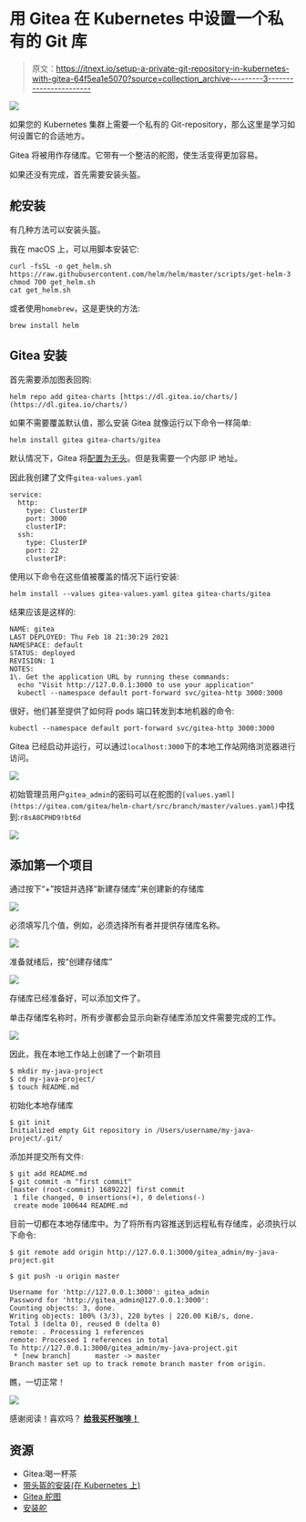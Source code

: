 # 用 Gitea 在 Kubernetes 中设置一个私有的 Git 库

> 原文：<https://itnext.io/setup-a-private-git-repository-in-kubernetes-with-gitea-64f5ea1e5070?source=collection_archive---------3----------------------->

![](img/bd1abee3b82812f45ed9289eca119a79.png)

如果您的 Kubernetes 集群上需要一个私有的 Git-repository，那么这里是学习如何设置它的合适地方。

Gitea 将被用作存储库。它带有一个整洁的舵图，使生活变得更加容易。

如果还没有完成，首先需要安装头盔。

## 舵安装

有几种方法可以安装头盔。

我在 macOS 上，可以用脚本安装它:

```
curl -fsSL -o get_helm.sh https://raw.githubusercontent.com/helm/helm/master/scripts/get-helm-3
chmod 700 get_helm.sh
cat get_helm.sh
```

或者使用`homebrew`，这是更快的方法:

```
brew install helm
```

## Gitea 安装

首先需要添加图表回购:

```
helm repo add gitea-charts [https://dl.gitea.io/charts/](https://dl.gitea.io/charts/)
```

如果不需要覆盖默认值，那么安装 Gitea 就像运行以下命令一样简单:

```
helm install gitea gitea-charts/gitea
```

默认情况下，Gitea 将[配置为无头](https://stackoverflow.com/q/52707840/1065468)。但是我需要一个内部 IP 地址。

因此我创建了文件`gitea-values.yaml`

```
service:
  http:
    type: ClusterIP
    port: 3000
    clusterIP:
  ssh:
    type: ClusterIP
    port: 22
    clusterIP:
```

使用以下命令在这些值被覆盖的情况下运行安装:

```
helm install --values gitea-values.yaml gitea gitea-charts/gitea
```

结果应该是这样的:

```
NAME: gitea
LAST DEPLOYED: Thu Feb 18 21:30:29 2021
NAMESPACE: default
STATUS: deployed
REVISION: 1
NOTES:
1\. Get the application URL by running these commands:
  echo "Visit http://127.0.0.1:3000 to use your application"
  kubectl --namespace default port-forward svc/gitea-http 3000:3000
```

很好，他们甚至提供了如何将 pods 端口转发到本地机器的命令:

```
kubectl --namespace default port-forward svc/gitea-http 3000:3000
```

Gitea 已经启动并运行，可以通过`localhost:3000`下的本地工作站网络浏览器进行访问。

![](img/a9669dbcb80af0388409e2b422991141.png)

初始管理员用户`gitea_admin`的密码可以在舵图的`[values.yaml](https://gitea.com/gitea/helm-chart/src/branch/master/values.yaml)`中找到:`r8sA8CPHD9!bt6d`

![](img/2cb06352a2da6f19f65e8961d6c1903b.png)

## 添加第一个项目

通过按下“+”按钮并选择“新建存储库”来创建新的存储库

![](img/3d672ffa1201e189f1dd86916e498b69.png)

必须填写几个值，例如，必须选择所有者并提供存储库名称。

![](img/25fd571912eb6f5b9e91be1b2b3be36e.png)

准备就绪后，按“创建存储库”

![](img/1057a74f2935cf7ddabe5cb413e8b5c2.png)

存储库已经准备好，可以添加文件了。

单击存储库名称时，所有步骤都会显示向新存储库添加文件需要完成的工作。

![](img/96e1f27027f86175154cf5c0b79e7199.png)

因此，我在本地工作站上创建了一个新项目

```
$ mkdir my-java-project
$ cd my-java-project/
$ touch README.md
```

初始化本地存储库

```
$ git init
Initialized empty Git repository in /Users/username/my-java-project/.git/
```

添加并提交所有文件:

```
$ git add README.md
$ git commit -m "first commit"
[master (root-commit) 1689222] first commit
 1 file changed, 0 insertions(+), 0 deletions(-)
 create mode 100644 README.md
```

目前一切都在本地存储库中。为了将所有内容推送到远程私有存储库，必须执行以下命令:

```
$ git remote add origin http://127.0.0.1:3000/gitea_admin/my-java-project.git

$ git push -u origin master

Username for 'http://127.0.0.1:3000': gitea_admin
Password for 'http://gitea_admin@127.0.0.1:3000':
Counting objects: 3, done.
Writing objects: 100% (3/3), 220 bytes | 220.00 KiB/s, done.
Total 3 (delta 0), reused 0 (delta 0)
remote: . Processing 1 references
remote: Processed 1 references in total
To http://127.0.0.1:3000/gitea_admin/my-java-project.git
 * [new branch]      master -> master
Branch master set up to track remote branch master from origin.
```

瞧，一切正常！

![](img/bd1abee3b82812f45ed9289eca119a79.png)

感谢阅读！喜欢吗？ [**给我买杯咖啡！**](https://www.buymeacoffee.com/twissmueller)

## 资源

*   Gitea:喝一杯茶
*   [带头盔的安装(在 Kubernetes 上)](https://docs.gitea.io/en-us/install-on-kubernetes/)
*   [Gitea 舵图](https://gitea.com/gitea/helm-chart/#configuration)
*   [安装舵](https://helm.sh/docs/intro/install/)